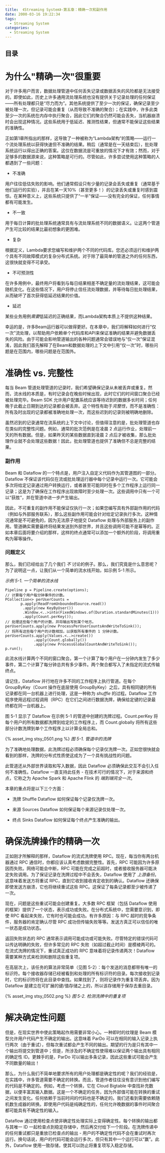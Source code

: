 ```yaml
---
title:  《Streaming System》-第五章：精确一次和副作用
date: 2000-03-16 19:22:34
tags: 
  - Streaming System
categories: 
  - Streaming System
---
```


<p></p>
<!-- more -->

## 目录
<!-- toc -->


# 为什么"精确一次"很重要

对于许多用户而言，数据处理管道中任何丢失记录或数据丢失的风险都是无法接受的。即使如此，历史上许多通用流处理系统也没有提供关于记录处理的任何保证——所有处理都只是“尽力而为”。其他系统提供了至少一次的保证，确保记录至少被处理一次，但记录可能会重复（从而导致不准确的聚合）；在实践中，许多此类至少一次的系统在内存中执行聚合，因此它们的聚合仍然可能会丢失，当机器崩溃时会出现这种情况。这些系统用于低延迟、推测性结果，但通常不能保证这些结果的准确性。

正如第1章所指出的那样，这导致了一种被称为“Lambda架构”的策略——运行一个流处理系统以获得快速但不准确的结果。稍后（通常是在一天结束后），批处理系统运行以得出正确的答案。这仅在数据流是可重放的情况下才有效；然而，对于足够多的数据源来说，这种策略是可行的。尽管如此，许多尝试使用这种策略的人都遇到了一些问题：

- 不准确

用户往往低估失败的影响。他们通常假设只有少量的记录会丢失或重复（通常基于他们运行的实验），并且在某一天10%（甚至更多！）的记录丢失或重复时感到震惊。在某种意义上，这些系统只提供了“一半”保证——没有完全的保证，任何事情都有可能发生。

- 不一致

用于每日计算的批处理系统通常具有与流处理系统不同的数据语义。让这两个管道产生可比较的结果比最初想象的更困难。

- 复杂

根据定义，Lambda要求您编写和维护两个不同的代码库。您还必须运行和维护两个具有不同故障模式的复杂分布式系统。对于除了最简单的管道之外的任何东西，这很快就变得不可承受。

- 不可预测性

在许多用例中，最终用户将看到与每日结果相差不确定量的流处理结果，这可能会随机变化。在这些情况下，用户将停止信任流处理数据，并等待每日批处理结果，从而破坏了首次获得低延迟结果的价值。

- 延迟

某些业务用例*需要*低延迟的正确结果，而Lambda架构本质上不提供这种结果。

幸运的是，许多Beam运行器可以做得更好。在本章中，我们将解释如何进行“仅一次”流处理，以帮助用户依赖单个代码库和API来保证准确的结果并避免数据丢失的风险。由于可能会影响管道输出的各种问题通常会错误地与“仅一次”保证混淆，因此我们首先解释了在Beam和数据处理的上下文中引用“仅一次”时，哪些问题是在范围内，哪些问题是在范围外。



# 准确性 vs. 完整性

每当 Beam 管道处理管道的记录时，我们希望确保记录从未被丢弃或重复。然而，流水线的本质是，有时记录会在晚些时候出现，此时它们的时间窗口聚合已经被处理完毕。Beam SDK 允许用户配置系统应该等待迟到的数据多长时间；任何晚于此截止日期到达的记录都会被丢弃。这个特性有助于*完整性*，而不是准确性：所有及时出现的记录都被准确地处理一次，而这些迟到的记录则被明确地删除。

虽然迟到的记录通常在流系统的上下文中讨论，但值得注意的是，批处理管道也存在类似的完整性问题。例如，通常的批次范例是在凌晨 2 点运行作业，处理前一天的所有数据。但是，如果昨天的某些数据直到凌晨 2 点后才被收集，那么批处理作业就不会处理这些数据！因此，批处理管道也提供了准确但不总是完整的结果。

###  副作用

Beam 和 Dataflow 的一个特点是，用户注入自定义代码作为其管道图的一部分。Dataflow 不保证该代码仅在流或批处理运行器中每个记录中运行一次。它可能会多次将给定记录通过用户转换运行，或者甚至可能同时在多个工作程序上运行同一记录；这是为了确保在工作程序出现故障时至少处理一次。这些调用中只有一个可以“获胜”，并在管道中进一步产生输出。

因此，不可重复的副作用不能保证仅执行一次；如果您编写具有外部副作用的代码（例如与外部服务联系），那么这些副作用可能会针对给定记录执行多次。这种情况通常是不可避免的，因为无法原子地提交 Dataflow 处理与外部服务上的副作用。管道确实需要最终将结果发送到外部世界，并且这些调用可能不是幂等的。正如本章后面将要介绍的那样，这样的终点通常可以添加一个额外的阶段，将调用重构为幂等操作。

###   问题定义

那么，我们已经给出了几个我们 *不* 讨论的例子。那么，我们究竟是什么意思呢？为了说明这一点，让我们从一个简单的流水线开始，如示例 5-1 所示。

*示例 5-1. 一个简单的流水线*
```
Pipeline p = Pipeline.create(options);
// 计算每个用户每分钟事件的计数。
PCollection<> perUserCounts =
       p.apply(ReadFromUnboundedSource.read())
        .apply(new KeyByUser())
        .Window.<..>into(FixedWindows.of(Duration.standardMinutes(1)))
        .apply(Count.perKey());
// 处理这些每个用户的计数，并将输出写到某个地方。
perUserCounts.apply(new ProcessPerUserCountsAndWriteToSink());
// 将所有这些每个用户的计数相加，以获取所有事件的 1 分钟计数。
perUserCounts.apply(Values.<..>create())
             .apply(Count.globally())
             .apply(new ProcessGlobalCountAndWriteToSink());
p.run();
```

此流水线计算两个不同的窗口聚合。第一个计算了每个用户在一分钟内发生了多少事件，第二个计算了每分钟总共有多少事件。两个聚合都写入了未指定的流式传输终点。

请记住，Dataflow 并行地在许多不同的工作程序上执行管道。在每个 GroupByKey（Count 操作在底层使用 GroupByKey）之后，具有相同键的所有记录都在同一台机器上进行处理，这是一种称为 *shuffle* 的过程。Dataflow 工作程序使用远程过程调用（RPC）在它们之间进行数据洗牌，确保给定键的记录最终都在同一台机器上。

图 5-1 显示了 Dataflow 在示例 5-1 的管道中创建的洗牌过程。Count.perKey 将每个用户的所有数据都洗牌到给定的工作程序上，而 Count.globally 将所有这些部分计数洗牌到单个工作程序上以计算全局总和。

{% asset_img stsy_0501.png  %}
*图 5-1. 管道中的洗牌*

为了准确地处理数据，此洗牌过程必须确保每个记录仅洗牌一次。正如您很快就会看到的那样，洗牌的分布式性质使这成为了一个具有挑战性的问题。

此管道还从外部世界读取和写入数据，因此 Dataflow 必须确保此交互不会引入任何不准确性。Dataflow 一直支持此任务 - 在技术可行的情况下，对于来源和终点，它称之为 Apache Spark 和 Apache Flink 的 *端到端完全一次*。

本章的重点将是以下三个方面：

- 洗牌 Shuffle
  Dataflow 如何保证每个记录仅洗牌一次。

- 来源 Sources
  Dataflow 如何保证每个来源记录仅处理一次。

- 终点 Sinks
  Dataflow 如何保证每个终点产生准确的输出。


# 确保洗牌操作的精确一次

正如刚才所解释的那样，Dataflow 的流式洗牌使用 RPC。现在，每当你有两台机器通过 RPC 通信时，你都应该认真考虑数据完整性。首先，RPC 可能因为许多原因而失败。网络可能会中断，RPC 可能在完成之前超时，或者接收服务器可能决定失败调用。为了保证记录在洗牌过程中不会丢失，Dataflow 使用了 *上游备份*。这意味着发送方将重试 RPC，直到它收到接收肯定收到的确认。Dataflow 还确保即使发送方崩溃，它也将继续重试这些 RPC。这保证了每条记录都至少被传递了一次。

现在，问题是这些重试可能会创建重复。大多数 RPC 框架（包括 Dataflow 使用的框架）提供了一个状态，表示成功或失败。在分布式系统中，您需要意识到，即使 RPC 看起来失败，它有时也可能会成功。有许多原因：与 RPC 超时的竞争条件，服务器的肯定确认尽管 RPC 成功但传输失败等等。发送方真正可以信任的唯一状态是成功状态。

返回失败状态的 RPC 通常表示调用可能成功或可能失败。尽管特定的错误代码可以传达明确的失败，但许多常见的 RPC 失败（如超过截止时间）是模棱两可的。在流式洗牌的情况下，重试真正成功的 RPC 意味着将记录传递两次！Dataflow 需要某种方式来检测和删除这些重复项。

在高层次上，该任务的算法非常简单（见图 5-2）：每个发送的消息都带有唯一的标识符。每个接收器存储已经被看到和处理的所有标识符的目录。每次接收到记录时，它的标识符将在此目录中查找。如果找到了，则将记录作为重复项丢弃。因为 Dataflow 是建立在可扩展的键/值存储之上的，所以该存储用于保存去重目录。

{%  asset_img  stsy_0502.png  %}
*图 5-2. 检测洗牌中的重复项*

# 解决确定性问题

但是，在现实世界中使此策略起作用需要非常小心。一种即时的纹理是 Beam 模型允许用户代码产生不确定的输出。这意味着 ParDo 可以在相同的输入记录上执行两次（由于重试），但每次重试都会产生不同的输出。期望的行为是只有其中一个输出将提交到管道中；但是，所涉及的不确定性使得难以保证两个输出具有相同的确定性 ID。更棘手的是，ParDo 可以输出多条记录，因此这些重试可能会产生不同数量的输出！

那么，为什么我们不简单地要求所有的用户处理都是确定性的呢？我们的经验是，在实践中，许多管道需要不确定的转换。而且，管道作者往往没有意识到他们编写的代码是不确定的。例如，考虑一个转换，它在 Cloud Bigtable 中查找补充数据，以便丰富其输入数据。这是一个不确定的任务，因为外部值可能在转换的重试之间发生变化。任何依赖于当前时间的代码也是不确定的。我们还看到需要依赖随机数生成器的转换。即使用户代码是纯确定性的，任何允许晚数据的事件时间聚合都可能具有不确定性的输入。

Dataflow 通过使用检查点使非确定性处理实际上变得确定性。每个转换的输出都与其唯一 ID 一起检查点到稳定存储中，然后再交付给下一个阶段。在洗牌传递中的任何重试都只是重放已检查点的输出 - 用户的不确定性代码不会在重试时再次运行。换句话说，用户的代码可能会运行多次，但只有其中一个运行可以“赢”。此外，Dataflow 使用一致存储，使其可以防止将重复项写入稳定存储。